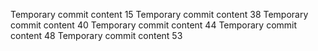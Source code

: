 Temporary commit content 15
Temporary commit content 38
Temporary commit content 40
Temporary commit content 44
Temporary commit content 48
Temporary commit content 53
